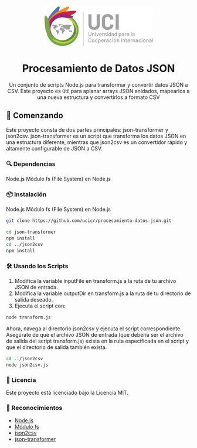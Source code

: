 <p align="center">
  <img width="300" src="./uci-logo.png" alt="Universidad para la Cooperación Internacional">
  <h1 align="center">Procesamiento de Datos JSON</h1>
  <p align="center">Un conjunto de scripts Node.js para transformar y convertir datos JSON a CSV. Este proyecto es útil para aplanar arrays JSON anidados, mapearlos a una nueva estructura y convertirlos a formato CSV</p>
</p>

## 🚀 Comenzando

Este proyecto consta de dos partes principales: json-transformer y json2csv. json-transformer es un script que transforma los datos JSON en una estructura diferente, mientras que json2csv es un convertidor rápido y altamente configurable de JSON a CSV.

### 🔍 Dependencias

Node.js
Módulo fs (File System) en Node.js

### 📦 Instalación

Node.js
Módulo fs (File System) en Node.js

```bash
git clone https://github.com/ucicr/procesamiento-datos-json.git
```

```bash
cd json-transformer
npm install
cd ../json2csv
npm install
```

### 🛠️ Usando los Scripts

1. Modifica la variable inputFile en transform.js a la ruta de tu archivo JSON de entrada.
2. Modifica la variable outputDir en transform.js a la ruta de tu directorio de salida deseado.
3. Ejecuta el script con:

```bash
node transform.js
```

Ahora, navega al directorio json2csv y ejecuta el script correspondiente. Asegúrate de que el archivo JSON de entrada (que debería ser el archivo de salida del script transform.js) exista en la ruta especificada en el script y que el directorio de salida también exista.

```bash
cd ../json2csv
node json2csv.js
```

### 📄 Licencia

Este proyecto está licenciado bajo la Licencia MIT.

### 🙏 Reconocimientos

- [Node.js](https://nodejs.org/en)
- [Módulo fs](https://nodejs.org/api/fs.html)
- [json2csv](https://github.com/juanjoDiaz/json2csv)
- [json-transformer](https://github.com/fonckchain/json-transformer)
